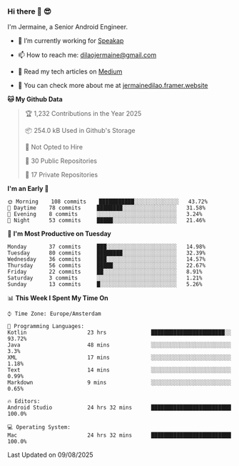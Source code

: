 ### Hi there 👋 😎
I'm Jermaine, a Senior Android Engineer.

- 🔭 I’m currently working for [Speakap](https://www.speakap.com/)

- 📫 How to reach me: dilaojermaine@gmail.com

- 📖 Read my tech articles on [Medium](https://jermainedilao.medium.com/)

- 👀 You can check more about me at [jermainedilao.framer.website](https://jermainedilao.framer.website)

<!--
**jermainedilao/jermainedilao** is a ✨ _special_ ✨ repository because its `README.md` (this file) appears on your GitHub profile.

Here are some ideas to get you started:

- 🔭 I’m currently working on ...
- 🌱 I’m currently learning ...
- 👯 I’m looking to collaborate on ...
- 🤔 I’m looking for help with ...
- 💬 Ask me about ...
- 📫 How to reach me: ...
- 😄 Pronouns: ...
- ⚡ Fun fact: ...
-->

<!--START_SECTION:waka-->
**🐱 My Github Data** 

> 🏆 1,232 Contributions in the Year 2025
 > 
> 📦 254.0 kB Used in Github's Storage 
 > 
> 🚫 Not Opted to Hire
 > 
> 📜 30 Public Repositories 
 > 
> 🔑 17 Private Repositories  
 > 
**I'm an Early 🐤** 

```text
🌞 Morning    108 commits    ███████████░░░░░░░░░░░░░░   43.72% 
🌆 Daytime    78 commits     ████████░░░░░░░░░░░░░░░░░   31.58% 
🌃 Evening    8 commits      ░░░░░░░░░░░░░░░░░░░░░░░░░   3.24% 
🌙 Night      53 commits     █████░░░░░░░░░░░░░░░░░░░░   21.46%

```
📅 **I'm Most Productive on Tuesday** 

```text
Monday       37 commits     ███░░░░░░░░░░░░░░░░░░░░░░   14.98% 
Tuesday      80 commits     ████████░░░░░░░░░░░░░░░░░   32.39% 
Wednesday    36 commits     ███░░░░░░░░░░░░░░░░░░░░░░   14.57% 
Thursday     56 commits     █████░░░░░░░░░░░░░░░░░░░░   22.67% 
Friday       22 commits     ██░░░░░░░░░░░░░░░░░░░░░░░   8.91% 
Saturday     3 commits      ░░░░░░░░░░░░░░░░░░░░░░░░░   1.21% 
Sunday       13 commits     █░░░░░░░░░░░░░░░░░░░░░░░░   5.26%

```


📊 **This Week I Spent My Time On** 

```text
⌚︎ Time Zone: Europe/Amsterdam

💬 Programming Languages: 
Kotlin                   23 hrs              ███████████████████████░░   93.72% 
Java                     48 mins             ░░░░░░░░░░░░░░░░░░░░░░░░░   3.3% 
XML                      17 mins             ░░░░░░░░░░░░░░░░░░░░░░░░░   1.18% 
Text                     14 mins             ░░░░░░░░░░░░░░░░░░░░░░░░░   0.99% 
Markdown                 9 mins              ░░░░░░░░░░░░░░░░░░░░░░░░░   0.65%

🔥 Editors: 
Android Studio           24 hrs 32 mins      █████████████████████████   100.0%

💻 Operating System: 
Mac                      24 hrs 32 mins      █████████████████████████   100.0%

```


 Last Updated on 09/08/2025
<!--END_SECTION:waka-->
